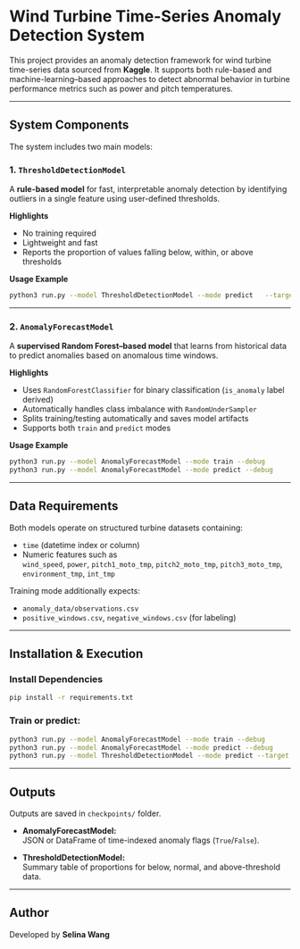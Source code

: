 # Wind Turbine Time-Series Anomaly Detection System

This project provides an anomaly detection framework for wind turbine time-series data sourced from **Kaggle**. 
It supports both rule-based and machine-learning–based approaches to detect abnormal behavior in turbine performance metrics such as power and pitch temperatures.

---

## System Components

The system includes two main models:

### 1. `ThresholdDetectionModel`
A **rule-based model** for fast, interpretable anomaly detection by identifying outliers in a single feature using user-defined thresholds.

**Highlights**
- No training required  
- Lightweight and fast  
- Reports the proportion of values falling below, within, or above thresholds  

**Usage Example**
```bash
python3 run.py --model ThresholdDetectionModel --mode predict   --target power --left_threshold 300.0 --right_threshold 500.0 --debug
```

---

### 2. `AnomalyForecastModel`
A **supervised Random Forest–based model** that learns from historical data to predict anomalies based on anomalous time windows.

**Highlights**
- Uses `RandomForestClassifier` for binary classification (`is_anomaly` label derived)
- Automatically handles class imbalance with `RandomUnderSampler`
- Splits training/testing automatically and saves model artifacts
- Supports both `train` and `predict` modes

**Usage Example**
```bash
python3 run.py --model AnomalyForecastModel --mode train --debug
python3 run.py --model AnomalyForecastModel --mode predict --debug
```

---

## Data Requirements

Both models operate on structured turbine datasets containing:
- `time` (datetime index or column)
- Numeric features such as  
  `wind_speed`, `power`, `pitch1_moto_tmp`, `pitch2_moto_tmp`, `pitch3_moto_tmp`, `environment_tmp`, `int_tmp`

Training mode additionally expects:
- `anomaly_data/observations.csv`
- `positive_windows.csv`, `negative_windows.csv` (for labeling)

---

## Installation & Execution

### Install Dependencies
```bash
pip install -r requirements.txt
```

### Train or predict:
```bash
python3 run.py --model AnomalyForecastModel --mode train --debug
python3 run.py --model AnomalyForecastModel --mode predict --debug
python3 run.py --model ThresholdDetectionModel --mode predict --target power --left_threshold 300 --right_threshold 500
```

---

## Outputs
Outputs are saved in `checkpoints/` folder.
- **AnomalyForecastModel:**  
  JSON or DataFrame of time-indexed anomaly flags (`True`/`False`).

- **ThresholdDetectionModel:**  
  Summary table of proportions for below, normal, and above-threshold data.

---

## Author
Developed by **Selina Wang**  
